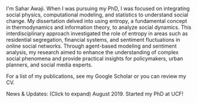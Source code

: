 I'm Sahar Awaji. When I was pursuing my PhD, I was focused on integrating social physics, computational modeling, and statistics to understand social change. My dissertation delved into using entropy, a fundamental concept in thermodynamics and information theory, to analyze social dynamics. This interdisciplinary approach investigated the role of entropy in areas such as residential segregation, financial systems, and sentiment fluctuations in online social networks. Through agent-based modeling and sentiment analysis, my research aimed to enhance the understanding of complex social phenomena and provide practical insights for policymakers, urban planners, and social media experts.

For a list of my publications, see my Google Scholar or you can review my CV.

News & Updates: (Click to expand) August 2019. Started my PhD at UCF!
